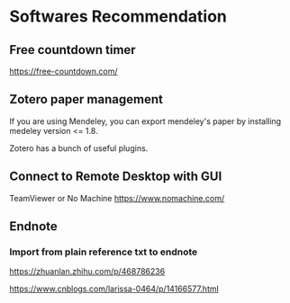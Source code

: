 # Softwares Recommendation

## Free countdown timer
https://free-countdown.com/

## Zotero paper management
If you are using Mendeley, you can export mendeley's paper by installing medeley version <= 1.8.

Zotero has a bunch of useful plugins.

## Connect to Remote Desktop with GUI
TeamViewer
or
No Machine https://www.nomachine.com/

## Endnote
### Import from plain reference txt to endnote

https://zhuanlan.zhihu.com/p/468786236

https://www.cnblogs.com/larissa-0464/p/14166577.html
